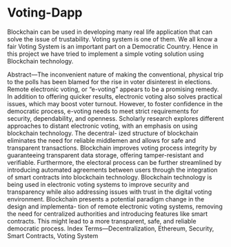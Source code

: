 # Voting-Dapp

Blockchain can be used in developing many real life application that can solve the issue of trustability. Voting system is one of them. We all know a fair Voting System
is an important part on a Democratic Country. Hence in this project we have tried to implement a simple voting solution using Blockchain technology.

Abstract—The inconvenient nature of making the conventional,
physical trip to the polls has been blamed for the rise in voter
disinterest in elections. Remote electronic voting, or “e-voting”
appears to be a promising remedy. In addition to offering
quicker results, electronic voting also solves practical issues,
which may boost voter turnout. However, to foster confidence in
the democratic process, e-voting needs to meet strict requirements
for security, dependability, and openness. Scholarly research
explores different approaches to distant electronic voting, with
an emphasis on using blockchain technology. The decentral-
ized structure of blockchain eliminates the need for reliable
middlemen and allows for safe and transparent transactions.
Blockchain improves voting process integrity by guaranteeing
transparent data storage, offering tamper-resistant and verifiable.
Furthermore, the electoral process can be further streamlined
by introducing automated agreements between users through
the integration of smart contracts into blockchain technology.
Blockchain technology is being used in electronic voting systems
to improve security and transparency while also addressing issues
with trust in the digital voting environment. Blockchain presents
a potential paradigm change in the design and implementa-
tion of remote electronic voting systems, removing the need
for centralized authorities and introducing features like smart
contracts. This might lead to a more transparent, safe, and
reliable democratic process.
Index Terms—Decentralization, Ethereum, Security, Smart
Contracts, Voting System


